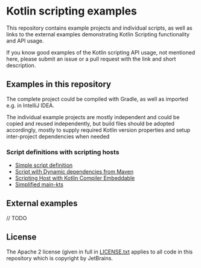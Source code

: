 
# Kotlin scripting examples

This repository contains example projects and individual scripts, as well as links to the external examples 
demonstrating Kotlin Scripting functionality and API usage.

If you know good examples of the Kotlin scripting API usage, not mentioned here, please submit an issue or a pull 
request with the link and short description.  

## Examples in this repository

The complete project could be compiled with Gradle, as well as imported e.g. in IntelliJ IDEA.

The individual example projects are mostly independent and could be copied and reused independently, but build files
should be adopted accordingly, mostly to supply required Kotlin version properties and setup inter-project dependencies
when needed

### Script definitions with scripting hosts

- [Simple script definition](jvm/basic/jvm-simple-script/SimpleScript.md)
- [Script with Dynamic dependencies from Maven](jvm/basic/jvm-maven-deps/MavenDeps.md)
- [Scripting Host with Kotlin Compiler Embeddable](jvm/basic/jvm-embeddable-host/EmbeddableCompiler.md)
- [Simplified main-kts](jvm/simple-main-kts/SimpleMainKts.md)

## External examples

// TODO

## License
The Apache 2 license (given in full in [LICENSE.txt](license/LICENSE.txt) applies to all code in this repository which 
is copyright by JetBrains.
